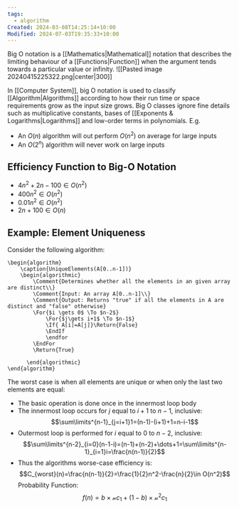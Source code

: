 ```yaml
---
tags:
  - algorithm
Created: 2024-03-08T14:25:14+10:00
Modified: 2024-07-03T19:35:33+10:00
---
```

Big O notation is a [[Mathematics|Mathematical]] notation that describes the limiting behaviour of a [[Functions|Function]] when the argument tends towards a particular value or infinity.
![[Pasted image 20240415225322.png|center|300]]

In [[Computer System]], big O notation is used to classify [[Algorithm|Algorithms]] according to how their run time or space requirements grow as the input size grows. Big O classes ignore fine details such as multiplicative constants, bases of [[Exponents & Logarithms|Logarithms]] and low-order terms in polynomials. E.g. 
- An $O(n)$ algorithm will out perform $O(n^2)$ on average for large inputs
- An $O(2^n)$ algorithm will never work on large inputs 
## Efficiency Function to Big-O Notation
- $4n^2+2n-100\in O(n^2)$ 
- $400n^2 \in O(n^2)$ 
- $0.01n^2\in O(n^2)$
- $2n+100\in O(n)$

## Example: Element Uniqueness
Consider the following algorithm: 
```pseudo
\begin{algorithm}
    \caption{UniqueElements(A[0..n-1])}
    \begin{algorithmic}
	    \Comment{Determines whether all the elements in an given array are distinct\\}
	    \Comment{Input: An array A[0..n-1]\\}
	    \Comment{Output: Returns "true" if all the elements in A are distinct and "false" otherwise} 
	    \For{$i \gets 0$ \To $n-2$}
		    \For{$j\gets i+1$ \To $n-1$}
		    \If{ A[i]=A[j]}\Return{False}
		    \EndIf
		    \endfor
	    \EndFor
	    \Return{True}
      
      \end{algorithmic}
\end{algorithm}
```

The worst case is when all elements are unique or when only the last two elements are equal:
- The basic operation is done once in the innermost loop body
- The innermost loop occurs for $j$ equal to $i+1$ to $n-1$, inclusive:
$$\sum\limits^{n-1}_{j=i+1}1=(n-1)-(i+1)+1=n-i-1$$
- Outermost loop is performed for $i$ equal to $0$ to $n-2$, inclusive: 
$$\sum\limits^{n-2}_{i=0}(n-1-i)=(n-1)+(n-2)+\dots+1=\sum\limits^{n-1}_{i=1}i=\frac{n(n-1)}{2}$$
- Thus the algorithms worse-case efficiency is:
$$C_{worst}(n)=\frac{n(n-1)}{2}=\frac{1}{2}n^2-\frac{n}{2}\in O(n^2)$$
Probability Function:
$$f(n)=b \times \mathcal{n}c_1 + (1-b)\times \mathcal{n}^2c_1$$
